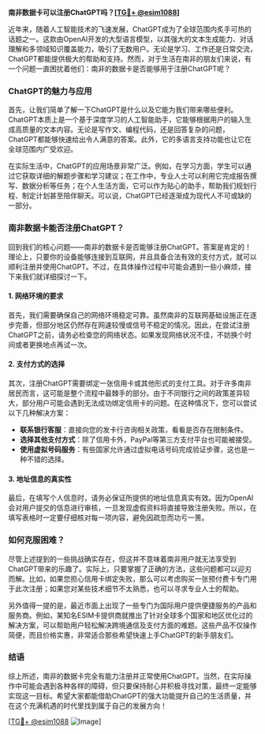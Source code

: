 **南非数据卡可以注册ChatGPT吗？[[TG💪+ @esim1088](https://t.me/s/esim1088)]**

近年来，随着人工智能技术的飞速发展，ChatGPT成为了全球范围内炙手可热的话题之一。这款由OpenAI开发的大型语言模型，以其强大的文本生成能力、对话理解和多领域知识覆盖能力，吸引了无数用户。无论是学习、工作还是日常交流，ChatGPT都能提供极大的帮助和支持。然而，对于生活在南非的朋友们来说，有一个问题一直困扰着他们：南非的数据卡是否能够用于注册ChatGPT呢？

### **ChatGPT的魅力与应用**

首先，让我们简单了解一下ChatGPT是什么以及它能为我们带来哪些便利。ChatGPT本质上是一个基于深度学习的人工智能助手，它能够根据用户的输入生成高质量的文本内容。无论是写作文、编程代码，还是回答复杂的问题，ChatGPT都能够快速给出令人满意的答案。此外，它的多语言支持功能也让它在全球范围内广受欢迎。

在实际生活中，ChatGPT的应用场景非常广泛。例如，在学习方面，学生可以通过它获取详细的解题步骤和学习建议；在工作中，专业人士可以利用它完成报告撰写、数据分析等任务；在个人生活方面，它可以作为贴心的助手，帮助我们规划行程、制定计划甚至陪伴聊天。可以说，ChatGPT已经逐渐成为现代人不可或缺的一部分。

### **南非数据卡能否注册ChatGPT？**

回到我们的核心问题——南非的数据卡是否能够注册ChatGPT。答案是肯定的！理论上，只要你的设备能够连接到互联网，并且具备合法有效的支付方式，就可以顺利注册并使用ChatGPT。不过，在具体操作过程中可能会遇到一些小麻烦，接下来我们就详细探讨一下。

#### **1. 网络环境的要求**

首先，我们需要确保自己的网络环境稳定可靠。虽然南非的互联网基础设施正在逐步完善，但部分地区仍然存在网速较慢或信号不稳定的情况。因此，在尝试注册ChatGPT之前，请务必检查您的网络状态。如果发现网络状况不佳，不妨换个时间或者更换地点再试一次。

#### **2. 支付方式的选择**

其次，注册ChatGPT需要绑定一张信用卡或其他形式的支付工具。对于许多南非居民而言，这可能是整个流程中最棘手的部分。由于不同银行之间的政策差异较大，部分用户可能会遇到无法成功绑定信用卡的问题。在这种情况下，您可以尝试以下几种解决方案：

- **联系银行客服**：直接向您的发卡行咨询相关政策，看看是否存在限制条件。
- **选择其他支付方式**：除了信用卡外，PayPal等第三方支付平台也可能被接受。
- **使用虚拟号码服务**：有些国家允许通过虚拟电话号码完成验证步骤，这也是一种不错的选择。

#### **3. 地址信息的真实性**

最后，在填写个人信息时，请务必保证所提供的地址信息真实有效。因为OpenAI会对用户提交的信息进行审核，一旦发现虚假资料将直接导致注册失败。所以，在填写表格时一定要仔细核对每一项内容，避免因疏忽而功亏一篑。

### **如何克服困难？**

尽管上述提到的一些挑战确实存在，但这并不意味着南非用户就无法享受到ChatGPT带来的乐趣了。实际上，只要掌握了正确的方法，这些问题都可以迎刃而解。比如，如果您担心信用卡绑定失败，那么可以考虑购买一张预付费卡专门用于此次注册；如果您对某些技术细节不太熟悉，也可以寻求专业人士的帮助。

另外值得一提的是，最近市面上出现了一些专门为国际用户提供便捷服务的产品和服务商。例如，某知名ESIM卡提供商就推出了针对全球多个国家和地区优化过的解决方案，可以帮助用户轻松解决跨境通信及支付方面的难题。这些产品不仅操作简便，而且价格实惠，非常适合那些希望快速上手ChatGPT的新手朋友们。

### **结语**

综上所述，南非的数据卡完全有能力注册并正常使用ChatGPT。当然，在实际操作中可能会遇到各种各样的障碍，但只要保持耐心并积极寻找对策，最终一定能够实现这一目标。希望大家都能借助ChatGPT的强大功能提升自己的生活质量，并在这个充满机遇的时代里找到属于自己的发展方向！

[[TG💪+ @esim1088](https://t.me/s/esim1088) ![Image](https://i.postimg.cc/4NQfJmqS/Snipaste-2025-05-13-00-14-12.png)]